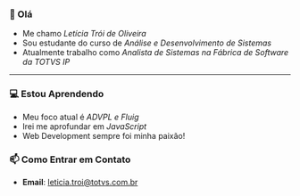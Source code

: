 ### 👋 Olá 
* Me chamo _Letícia Trói de Oliveira_
* Sou estudante do curso de _Análise e Desenvolvimento de Sistemas_
* Atualmente trabalho como _Analista de Sistemas na Fábrica de Software da TOTVS IP_
--- 
### 💻 Estou Aprendendo
* Meu foco atual é _ADVPL e Fluig_
* Irei me aprofundar em _JavaScript_
* Web Development sempre foi minha paixão!

### 📫 Como Entrar em Contato
* __Email__: leticia.troi@totvs.com.br


<!--
**LeticiaTroi/LeticiaTroi** is a ✨ _special_ ✨ repository because its `README.md` (this file) appears on your GitHub profile.

Here are some ideas to get you started:

- 🔭 I’m currently working on ...
- 🌱 I’m currently learning ...
- 👯 I’m looking to collaborate on ...
- 🤔 I’m looking for help with ...
- 💬 Ask me about ...
- 📫 How to reach me: ...
- 😄 Pronouns: ...
- ⚡ Fun fact: ...
-->
